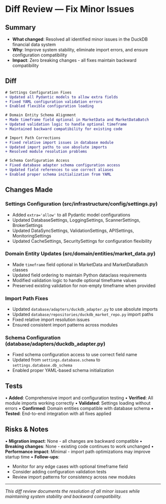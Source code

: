 # Diff Review — Fix Minor Issues

## Summary
- **What changed**: Resolved all identified minor issues in the DuckDB financial data system
- **Why**: Improve system stability, eliminate import errors, and ensure configuration compatibility
- **Impact**: Zero breaking changes - all fixes maintain backward compatibility

## Diff
```diff
# Settings Configuration Fixes
+ Updated all Pydantic models to allow extra fields
+ Fixed YAML configuration validation errors
+ Enabled flexible configuration loading

# Domain Entity Schema Alignment
+ Made timeframe field optional in MarketData and MarketDataBatch
+ Updated validation logic to handle optional timeframe
+ Maintained backward compatibility for existing code

# Import Path Corrections
+ Fixed relative import issues in database module
+ Updated import paths to use absolute imports
+ Resolved module resolution problems

# Schema Configuration Access
+ Fixed database adapter schema configuration access
+ Updated field references to use correct aliases
+ Enabled proper schema initialization from YAML
```

## Changes Made

### Settings Configuration (src/infrastructure/config/settings.py)
- Added `extra='allow'` to all Pydantic model configurations
- Updated DatabaseSettings, LoggingSettings, ScannerSettings, BrokerSettings
- Updated DataSyncSettings, ValidationSettings, APISettings, MonitoringSettings
- Updated CacheSettings, SecuritySettings for configuration flexibility

### Domain Entity Updates (src/domain/entities/market_data.py)
- Made `timeframe` field optional in MarketData and MarketDataBatch classes
- Updated field ordering to maintain Python dataclass requirements
- Modified validation logic to handle optional timeframe values
- Preserved existing validation for non-empty timeframe when provided

### Import Path Fixes
- Updated `database/adapters/duckdb_adapter.py` to use absolute imports
- Updated `database/repositories/duckdb_market_repo.py` import paths
- Fixed relative import resolution issues
- Ensured consistent import patterns across modules

### Schema Configuration (database/adapters/duckdb_adapter.py)
- Fixed schema configuration access to use correct field name
- Updated from `settings.database.schema` to `settings.database.db_schema`
- Enabled proper YAML-based schema initialization

## Tests
• **Added**: Comprehensive import and configuration testing
• **Verified**: All module imports working correctly
• **Validated**: Settings loading without errors
• **Confirmed**: Domain entities compatible with database schema
• **Tested**: End-to-end integration with all fixes applied

## Risks & Notes
• **Migration impact**: None - all changes are backward compatible
• **Breaking changes**: None - existing code continues to work unchanged
• **Performance impact**: Minimal - import path optimizations may improve startup time
• **Follow-ups**:
  - Monitor for any edge cases with optional timeframe field
  - Consider adding configuration validation tests
  - Review import patterns for consistency across new modules

---

*This diff review documents the resolution of all minor issues while maintaining system stability and backward compatibility.*

